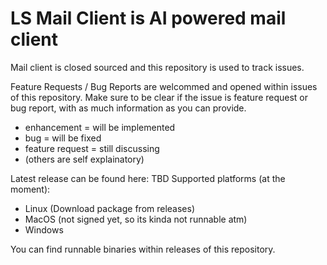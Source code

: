 # LS Mail Client is AI powered mail client
Mail client is closed sourced and this repository is used to track issues.

Feature Requests / Bug Reports are welcommed and opened within issues of this repository. Make sure to be clear if the issue is feature request or bug report, with as much information as you can provide.
 - enhancement = will be implemented
 - bug = will be fixed
 - feature request = still discussing
 - (others are self explainatory)

Latest release can be found here: TBD
Supported platforms (at the moment):
 - Linux (Download package from releases)
 - MacOS (not signed yet, so its kinda not runnable atm)
 - Windows

You can find runnable binaries within releases of this repository.
